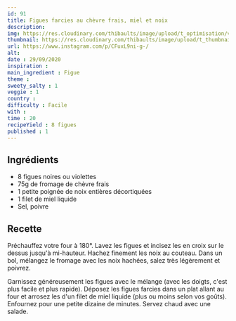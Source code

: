 ```yaml
---
id: 91
title: Figues farcies au chèvre frais, miel et noix
description: 
img: https://res.cloudinary.com/thibaults/image/upload/t_optimisation/v1600524211/Recipes/20200929_figues_farcies.jpg
thumbnail: https://res.cloudinary.com/thibaults/image/upload/t_thumbnail_josie/v1600524211/Recipes/20200929_figues_farcies.jpg
url: https://www.instagram.com/p/CFuxL9ni-g-/
alt: 
date : 29/09/2020
inspiration : 
main_ingredient : Figue
theme : 
sweety_salty : 1
veggie : 1
country :
difficulty : Facile
with : 
time : 20
recipeYield : 8 figues
published : 1
---
```


## Ingrédients
 - 8 figues noires ou violettes
 - 75g de fromage de chèvre frais
 - 1 petite poignée de noix entières décortiquées
 - 1 filet de miel liquide
 - Sel, poivre

## Recette
Préchauffez votre four à 180°. Lavez les figues et incisez les en croix sur le dessus jusqu'à mi-hauteur. Hachez finement les noix au couteau. Dans un bol, mélangez le fromage avec les noix hachées, salez très légèrement et poivrez.

Garnissez généreusement les figues avec le mélange (avec les doigts, c'est plus facile et plus rapide). Déposez les figues farcies dans un plat allant au four et arrosez les d'un filet de miel liquide (plus ou moins selon vos goûts). Enfournez pour une petite dizaine de minutes. Servez chaud avec une salade.
